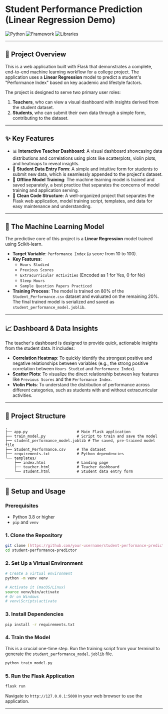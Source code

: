 # Student Performance Prediction (Linear Regression Demo)

![Python](https://img.shields.io/badge/Python-3.8%2B-blue.svg)
![Framework](https://img.shields.io/badge/Framework-Flask-black.svg)
![Libraries](https://img.shields.io/badge/Libraries-Scikit--learn%20%7C%20Pandas%20%7C%20Seaborn-green.svg)

---

## 📌 Project Overview

This is a web application built with Flask that demonstrates a complete, end-to-end machine learning workflow for a college project. The application uses a **Linear Regression** model to predict a student's "Performance Index" based on key academic and lifestyle factors.

The project is designed to serve two primary user roles:
1.  **Teachers**, who can view a visual dashboard with insights derived from the student dataset.
2.  **Students**, who can submit their own data through a simple form, contributing to the dataset.

---

## ✨ Key Features

-   📊 **Interactive Teacher Dashboard**: A visual dashboard showcasing data distributions and correlations using plots like scatterplots, violin plots, and heatmaps to reveal insights.
-   📝 **Student Data Entry Form**: A simple and intuitive form for students to submit new data, which is seamlessly appended to the project's dataset.
-   🧠 **Offline Model Training**: The machine learning model is trained and saved separately, a best practice that separates the concerns of model training and application serving.
-   📁 **Clean Code Structure**: A well-organized project that separates the Flask web application, model training script, templates, and data for easy maintenance and understanding.

---

## 🤖 The Machine Learning Model

The predictive core of this project is a **Linear Regression** model trained using Scikit-learn.

-   **Target Variable**: `Performance Index` (a score from 10 to 100).
-   **Key Features**:
    -   `Hours Studied`
    -   `Previous Scores`
    -   `Extracurricular Activities` (Encoded as 1 for Yes, 0 for No)
    -   `Sleep Hours`
    -   `Sample Question Papers Practiced`
-   **Training Process**: The model is trained on 80% of the `Student_Performance.csv` dataset and evaluated on the remaining 20%. The final trained model is serialized and saved as `student_performance_model.joblib`.

---

## 📈 Dashboard & Data Insights

The teacher's dashboard is designed to provide quick, actionable insights from the student data. It includes:

-   **Correlation Heatmap**: To quickly identify the strongest positive and negative relationships between variables (e.g., the strong positive correlation between `Hours Studied` and `Performance Index`).
-   **Scatter Plots**: To visualize the direct relationship between key features like `Previous Scores` and the `Performance Index`.
-   **Violin Plots**: To understand the distribution of performance across different categories, such as students with and without extracurricular activities.

---

## 📂 Project Structure

```
.
├── app.py                      # Main Flask application
├── train_model.py              # Script to train and save the model
├── student_performance_model.joblib # The saved, pre-trained model file
├── Student_Performance.csv     # The dataset
├── requirements.txt            # Python dependencies
└── templates/
    ├── index.html              # Landing page
    ├── teacher.html            # Teacher dashboard
    └── student.html            # Student data entry form
```

---

## 🚀 Setup and Usage

### Prerequisites
-   Python 3.8 or higher
-   `pip` and `venv`

### 1. Clone the Repository
```bash
git clone [https://github.com/your-username/student-performance-predictor.git](https://github.com/your-username/student-performance-predictor.git)
cd student-performance-predictor
```

### 2. Set Up a Virtual Environment
```bash
# Create a virtual environment
python -m venv venv

# Activate it (macOS/Linux)
source venv/bin/activate
# Or on Windows
# venv\Scripts\activate
```

### 3. Install Dependencies
```bash
pip install -r requirements.txt
```

### 4. Train the Model
This is a crucial one-time step. Run the training script from your terminal to generate the `student_performance_model.joblib` file.

```bash
python train_model.py
```

### 5. Run the Flask Application
```bash
flask run
```
Navigate to `http://127.0.0.1:5000` in your web browser to use the application.

---
